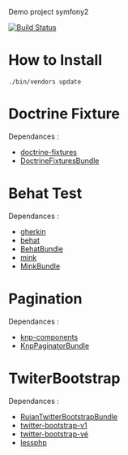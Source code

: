 Demo project symfony2

[![Build Status](https://secure.travis-ci.org/ruian/DemoProject.png)](http://travis-ci.org/ruian/DemoProject)

How to Install
==============

``` 
./bin/vendors update 
```

Doctrine Fixture
================

Dependances :

 * [doctrine-fixtures](http://github.com/doctrine/data-fixtures)
 * [DoctrineFixturesBundle](http://github.com/doctrine/DoctrineFixturesBundle)


Behat Test
==========

Dependances :
 
 * [gherkin](http://github.com/Behat/Gherkin)
 * [behat](http://github.com/Behat/Behat)
 * [BehatBundle](http://github.com/Behat/BehatBundle)
 * [mink](http://github.com/Behat/Mink)
 * [MinkBundle](http://github.com/Behat/MinkBundle)


Pagination
==========

Dependances : 
 
 * [knp-components](http://github.com/KnpLabs/knp-components)
 * [KnpPaginatorBundle](http://github.com/KnpLabs/KnpPaginatorBundle)


TwiterBootstrap
===============

Dependances :

 * [RuianTwitterBootstrapBundle](http://github.com/ruian/TwitterBootstrapBundle)
 * [twitter-bootstrap-v1](http://github.com/twitter/bootstrap)
 * [twitter-bootstrap-vé](http://github.com/twitter/bootstrap/tree/2.0-wip)
 * [lessphp](http://github.com/leafo/lessphp)
